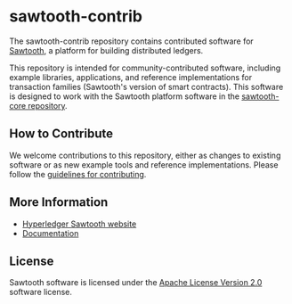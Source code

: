# sawtooth-contrib

The sawtooth-contrib repository contains contributed software for
[Sawtooth](https://sawtooth.splinter.dev/), a platform for
building distributed ledgers.

This repository is intended for community-contributed software, including
example libraries, applications, and reference implementations for  transaction
families (Sawtooth's version of smart contracts). This software is designed to
work with the Sawtooth platform software in the [sawtooth-core
repository](https://github.com/splintercommunity/sawtooth-core).


## How to Contribute

We welcome contributions to this repository, either as changes to existing
software or as new example tools and reference implementations. Please follow
the [guidelines for
contributing](https://sawtooth.splinter.dev/community/contributing.html).


## More Information

- [Hyperledger Sawtooth website](https://sawtooth.splinter.dev/)
- [Documentation](https://sawtooth.splinter.dev/docs/1.2/)


## License

Sawtooth software is licensed under the [Apache License Version
2.0](LICENSE) software license.

